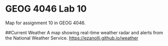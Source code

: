 # GEOG 4046 Lab 10
Map for assignment 10 in GEOG 4046.

##Current Weather
A map showing real-time weather radar and alerts from the National Weather Service.
<https://ezanolli.github.io/weather>
